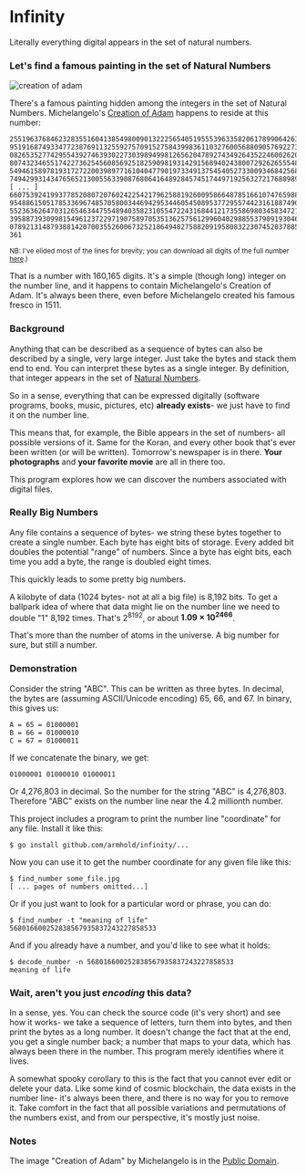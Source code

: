 # Infinity

Literally everything digital appears in the set of natural numbers.


### Let's find a famous painting in the set of Natural Numbers

![creation of adam](https://github.com/armhold/infinity/blob/master/samples/creation_of_adam.jpg "creation of adam")

There's a famous painting hidden among the integers in the set of Natural Numbers.
Michelangelo's [Creation of Adam](https://en.wikipedia.org/wiki/The_Creation_of_Adam)
happens to reside at this number:

    25519637684623283551604138549800901322256540519555396335820617899064263322699621
    95191687493347723876911325592757091527584399836110327600568809057692273948571948
    08265352774295543927463930227303989499812656204789274349264352246002620646195049
    80743234655174227362545608569251825909819314291568940243800729262655548989815338
    54946158978193172722003989771610404779019733491375454052733009346842568422009696
    74942993143476565213005563390876806416489284574517449719256327217688989948909567
    [ ... ]
    66075392419937785208072076024225421796258819260095866487851661074765988817906435
    95488615051785336967485705800344694295344605450895377295574423161887490912578460
    55236362647031265463447554894035823105547224316844121735586980345834721507867209
    39588739309981549612372297190758970535136257561299604029885537909193046058541165
    07892131487938814207003552600673252186494827588209195808322307452037885128631910
    361


<sub>NB: I've elided most of the lines for brevity; you can download all digits of 
the full number [here](https://github.com/armhold/infinity/blob/master/samples/creation_of_adam-number.txt).)</sub>

That is a number with 160,165 digits. It's a simple (though long) integer on the number line,
and it happens to contain Michelangelo's Creation of Adam. It's always been there, even
before Michelangelo created his famous fresco in 1511.



### Background

Anything that can be described as a sequence of bytes can also be described by a single, 
very large integer. Just take the bytes and stack them end to end. You can interpret these 
bytes as a single integer. By definition, that integer appears in the set of
[Natural Numbers](https://en.wikipedia.org/wiki/Natural_number).

So in a sense, everything that can be expressed digitally (software programs, books, music,
pictures, etc) **already exists**- we just have to find it on the number line.

This means that, for example, the Bible appears in the set of numbers- all possible versions of it. 
Same for the Koran, and every other book that's ever been written (or will be written). 
Tomorrow's newspaper is in there. **Your photographs** and **your favorite movie** are all in there too.

This program explores how we can discover the numbers associated with digital files.


### Really Big Numbers


Any file contains a sequence of bytes- we string these bytes together to create a single number.
Each byte has eight bits of storage. Every added bit doubles the potential "range" of numbers.
Since a byte has eight bits, each time you add a byte, the range is doubled eight times.

This quickly leads to some pretty big numbers.

A kilobyte of data (1024 bytes- not at all a big file) is 8,192 bits. To get a ballpark idea
of where that data might lie on the number line we need to double "1" 8,192 times.
That's 2<sup>8192</sup>, or about **1.09 × 10<sup>2466</sup>**.

That's more than the number of atoms in the universe. A big number for sure, but still a number.

### Demonstration

Consider the string "ABC". This can be written as three bytes. In decimal, the bytes are (assuming
ASCII/Unicode encoding) 65, 66, and 67. In binary, this gives us:

    A = 65 = 01000001
    B = 66 = 01000010
    C = 67 = 01000011

If we concatenate the binary, we get:

    01000001 01000010 01000011  
     
Or 4,276,803 in decimal. So the number for the string "ABC" is 4,276,803. Therefore "ABC" exists
on the number line near the 4.2 millionth number.

This project includes a program to print the number line "coordinate" for any file. Install it
like this:

    $ go install github.com/armhold/infinity/...
    
Now you can use it to get the number coordinate for any given file like this:    
    
    $ find_number some_file.jpg
    [ ... pages of numbers omitted...]
    
Or if you just want to look for a particular word or phrase, you can do:

    $ find_number -t "meaning of life"
    568016600252838567935837243227858533

And if you already have a number, and you'd like to see what it holds:

    $ decode_number -n 568016600252838567935837243227858533
    meaning of life


### Wait, aren't you just *encoding* this data?

In a sense, yes. You can check the source code (it's very short) and see how it works- we take a sequence of letters,
turn them into bytes, and then print the bytes as a long number. It doesn't change the fact that at the end,
you get a single number back; a number that maps to your data, which has always been there in the number. This
program merely identifies where it lives.

A somewhat spooky corollary to this is the fact that you cannot ever edit or delete your data. Like some kind of
cosmic blockchain, the data exists in the number line- it's always been there, and there is no way for you
to remove it. Take comfort in the fact that all possible variations and permutations of the numbers exist, and
from our perspective, it's mostly just noise.


### Notes

The image "Creation of Adam" by Michelangelo is in the [Public Domain](https://commons.wikimedia.org/w/index.php?curid=15461165).
